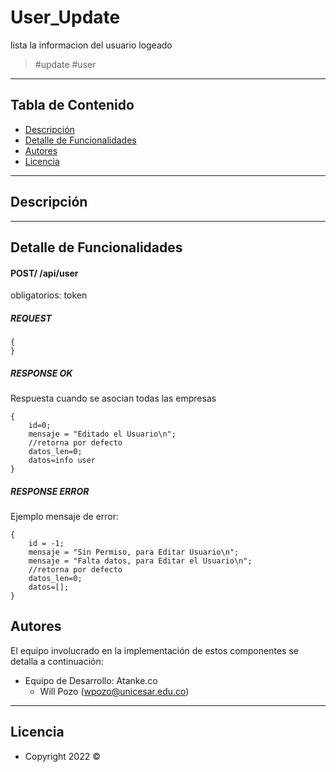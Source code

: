 # User_Update
lista la informacion del usuario logeado

>  #update #user 

---
## Tabla de Contenido

- [Descripción](#descripción)
- [Detalle de Funcionalidades](#detalle-de-funcionalidades)
- [Autores](#autores)
- [Licencia](#licencia)

---

## Descripción
 
---

## Detalle de Funcionalidades

#### POST/ /api/user

obligatorios: token 

##### REQUEST
```
{ 
}
```

##### RESPONSE OK
Respuesta cuando se asocian todas las empresas
```
{ 
    id=0;
    mensaje = "Editado el Usuario\n";
    //retorna por defecto
    datos_len=0;
    datos=info user
}

```
##### RESPONSE ERROR
Ejemplo mensaje de error:
```
{  
    id = -1;
    mensaje = "Sin Permiso, para Editar Usuario\n";
    mensaje = "Falta datos, para Editar el Usuario\n";
    //retorna por defecto
    datos_len=0;
    datos=[]; 
}

```
## Autores

El equipo involucrado en la implementación de estos componentes se detalla a continuación:

- Equipo de Desarrollo: Atanke.co
    - Will Pozo (wpozo@unicesar.edu.co)
---

## Licencia

- Copyright 2022 ©